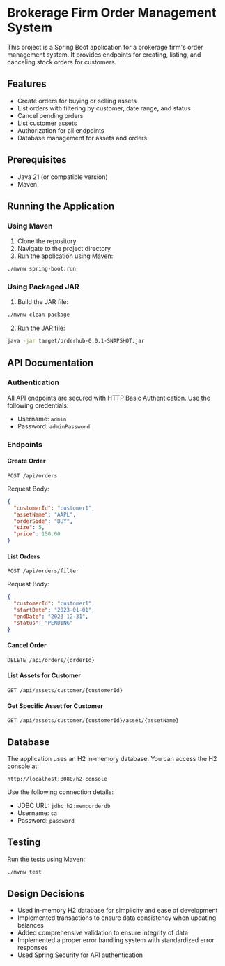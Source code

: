 # Brokerage Firm Order Management System

This project is a Spring Boot application for a brokerage firm's order management system. It provides endpoints for creating, listing, and canceling stock orders for customers.

## Features

- Create orders for buying or selling assets
- List orders with filtering by customer, date range, and status
- Cancel pending orders
- List customer assets
- Authorization for all endpoints
- Database management for assets and orders

## Prerequisites

- Java 21 (or compatible version)
- Maven

## Running the Application

### Using Maven

1. Clone the repository
2. Navigate to the project directory
3. Run the application using Maven:

```bash
./mvnw spring-boot:run
```

### Using Packaged JAR

1. Build the JAR file:

```bash
./mvnw clean package
```

2. Run the JAR file:

```bash
java -jar target/orderhub-0.0.1-SNAPSHOT.jar
```

## API Documentation

### Authentication

All API endpoints are secured with HTTP Basic Authentication. Use the following credentials:

- Username: `admin`
- Password: `adminPassword`

### Endpoints

#### Create Order

```
POST /api/orders
```

Request Body:
```json
{
  "customerId": "customer1",
  "assetName": "AAPL",
  "orderSide": "BUY",
  "size": 5,
  "price": 150.00
}
```

#### List Orders

```
POST /api/orders/filter
```

Request Body:
```json
{
  "customerId": "customer1",
  "startDate": "2023-01-01",
  "endDate": "2023-12-31",
  "status": "PENDING"
}
```

#### Cancel Order

```
DELETE /api/orders/{orderId}
```

#### List Assets for Customer

```
GET /api/assets/customer/{customerId}
```

#### Get Specific Asset for Customer

```
GET /api/assets/customer/{customerId}/asset/{assetName}
```

## Database

The application uses an H2 in-memory database. You can access the H2 console at:

```
http://localhost:8080/h2-console
```

Use the following connection details:
- JDBC URL: `jdbc:h2:mem:orderdb`
- Username: `sa`
- Password: `password`

## Testing

Run the tests using Maven:

```bash
./mvnw test
```

## Design Decisions

- Used in-memory H2 database for simplicity and ease of development
- Implemented transactions to ensure data consistency when updating balances
- Added comprehensive validation to ensure integrity of data
- Implemented a proper error handling system with standardized error responses
- Used Spring Security for API authentication 